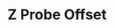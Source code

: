 ---
tag: m0851
codes:
- M851
title: Z Probe Offset
long:
- Set the vertical distance from the nozzle to the Z probe trigger-point.
- |
  The easiest way to get the value is to:
  - Home the Z axis.
  - Raise Z and deploy the probe.
  - Move Z down slowly until the probe triggers.
  - Take the current Z value and negate it. (`5.2` => `-5.2`)
  - Set with `M851 Z-5.2` and `#define Z_PROBE_OFFSET_FROM_EXTRUDER -5.2`.
notes: The default (factory) value is set by `Z_PROBE_OFFSET_FROM_EXTRUDER`. The SM2
  firmware parameter has no effect
parameters:
- tag: Z
  optional: false
  description: Z probe Z offset
  values:
  - unit: linear
    type: float
example: 
examples:
- pre: Set a reasonable offset for an inductive probe
  code: M851 Z-2.0
- pre: A probe that is triggered by the nozzle itself
  code: M851 Z1.2
---